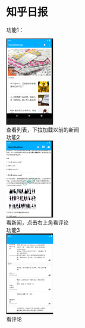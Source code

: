 

# 知乎日报

功能1：
<br>

<img src="https://github.com/AsparaW/redrock.android.homework/blob/master/kaohe/img/1.png" width="25%" height="25%" />
<br>
  查看列表，下拉加载以前的新闻
  <br>
  功能2
  <br>
  <img src="https://github.com/AsparaW/redrock.android.homework/blob/master/kaohe/img/2.png" width="25%" height="25%" />
  <br>
  看新闻，点击右上角看评论
  <br>
  功能3
  <br>
  <img src="https://github.com/AsparaW/redrock.android.homework/blob/master/kaohe/img/3.png" width="25%" height="25%" />
  <br>
  看评论
<br>
</center>
